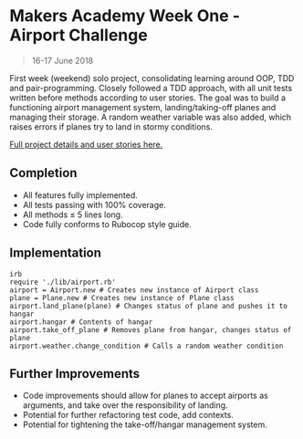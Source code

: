 # Makers Academy Week One - Airport Challenge
> 16-17 June 2018

First week (weekend) solo project, consolidating learning around OOP, TDD and
pair-programming. Closely followed a TDD approach, with all unit tests written
before methods according to user stories. The goal was to build a functioning
airport management system, landing/taking-off planes and managing their storage.
A random weather variable was also added, which raises errors if planes try to
land in stormy conditions.

[Full project details and user stories here.](https://github.com/makersacademy/airport_challenge)

## Completion

* All features fully implemented.
* All tests passing with 100% coverage.
* All methods ≤ 5 lines long.
* Code fully conforms to Rubocop style guide.

## Implementation

```shell
irb
require './lib/airport.rb'
airport = Airport.new # Creates new instance of Airport class
plane = Plane.new # Creates new instance of Plane class
airport.land_plane(plane) # Changes status of plane and pushes it to hangar
airport.hangar # Contents of hangar
airport.take_off_plane # Removes plane from hangar, changes status of plane
airport.weather.change_condition # Calls a random weather condition
```

## Further Improvements

* Code improvements should allow for planes to accept airports as arguments, and take over the responsibility of landing.
* Potential for further refactoring test code, add contexts.
* Potential for tightening the take-off/hangar management system.
